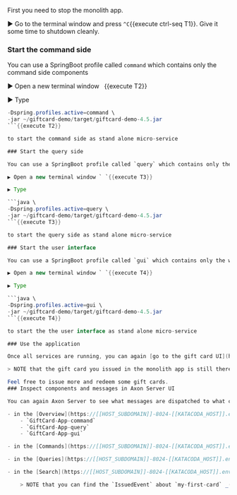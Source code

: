 First you need to stop the monolith app.

▶️  Go to the terminal window and press `^C`{{execute ctrl-seq T1}}. Give it some time to shutdown cleanly.

### Start the command side

You can use a SpringBoot profile called `command` which contains only the command side components

▶️ Open a new terminal window ` `{{execute T2}}

▶️ Type

```java \
-Dspring.profiles.active=command \
-jar ~/giftcard-demo/target/giftcard-demo-4.5.jar
```{{execute T2}}

to start the command side as stand alone micro-service

### Start the query side

You can use a SpringBoot profile called `query` which contains only the query side components

▶️ Open a new terminal window ` `{{execute T3}}

▶️ Type

```java \
-Dspring.profiles.active=query \
-jar ~/giftcard-demo/target/giftcard-demo-4.5.jar
```{{execute T3}}

to start the query side as stand alone micro-service

### Start the user interface

You can use a SpringBoot profile called `gui` which contains only the web UI components

▶️ Open a new terminal window ` `{{execute T4}}

▶️ Type

```java \
-Dspring.profiles.active=gui \
-jar ~/giftcard-demo/target/giftcard-demo-4.5.jar
```{{execute T4}}

to start the the user interface as stand alone micro-service

### Use the application

Once all services are running, you can again [go to the gift card UI](https://[[HOST_SUBDOMAIN]]-8080-[[KATACODA_HOST]].environments.katacoda.com/) and use it much like you did in the previous step.

> NOTE that the gift card you issued in the monolith app is still there. That is because the system's state is preserved in the event store (Axon Server) in the form of past events.

Feel free to issue more and redeem some gift cards.
### Inspect components and messages in Axon Server UI

You can again Axon Server to see what messages are dispatched to what components:

- in the [Overview](https://[[HOST_SUBDOMAIN]]-8024-[[KATACODA_HOST]].environments.katacoda.com/#overview) view, you can see that now three applications are connected to the server:
    - `GiftCard-App-command`
    - `GiftCard-App-query`
    - `GiftCard-App-gui`

- in the [Commands](https://[[HOST_SUBDOMAIN]]-8024-[[KATACODA_HOST]].environments.katacoda.com/#commands) view, you can see that commands are now dispatched to the `GiftCard-App-command` application

- in the [Queries](https://[[HOST_SUBDOMAIN]]-8024-[[KATACODA_HOST]].environments.katacoda.com/#queries) view, you can see queries are now dispatched to the `GiftCard-App-query` application

- in the [Search](https://[[HOST_SUBDOMAIN]]-8024-[[KATACODA_HOST]].environments.katacoda.com/#query) view, you can search for and filter events that have occurred in the system.

    > NOTE that you can find the `IssuedEvent` about `my-first-card` _(or whatever ID you provided)_  from the previous step there.
